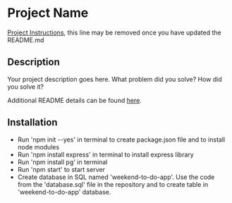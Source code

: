 # Project Name

[Project Instructions](./INSTRUCTIONS.md), this line may be removed once you have updated the README.md

## Description

Your project description goes here. What problem did you solve? How did you solve it?

Additional README details can be found [here](https://github.com/PrimeAcademy/readme-template/blob/master/README.md).



## Installation

- Run 'npm init --yes' in terminal to create package.json file and to install node modules
- Run 'npm install express' in terminal to install express library
- Run 'npm install pg' in terminal
- Run 'npm start' to start server
- Create database in SQL named 'weekend-to-do-app'. Use the code from the 'database.sql' file in the repository and to create table in 'weekend-to-do-app' database.